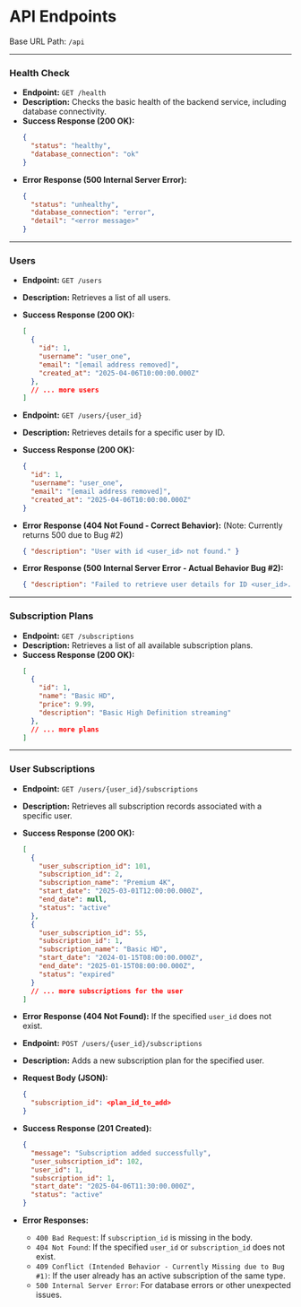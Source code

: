 # API Endpoints

Base URL Path: `/api`

---

### Health Check

* **Endpoint:** `GET /health`
* **Description:** Checks the basic health of the backend service, including database connectivity.
* **Success Response (200 OK):**
    ```json
    {
      "status": "healthy",
      "database_connection": "ok"
    }
    ```
* **Error Response (500 Internal Server Error):**
    ```json
    {
      "status": "unhealthy",
      "database_connection": "error",
      "detail": "<error message>"
    }
    ```

---

### Users

* **Endpoint:** `GET /users`
* **Description:** Retrieves a list of all users.
* **Success Response (200 OK):**
    ```json
    [
      {
        "id": 1,
        "username": "user_one",
        "email": "[email address removed]",
        "created_at": "2025-04-06T10:00:00.000Z"
      },
      // ... more users
    ]
    ```

* **Endpoint:** `GET /users/{user_id}`
* **Description:** Retrieves details for a specific user by ID.
* **Success Response (200 OK):**
    ```json
    {
      "id": 1,
      "username": "user_one",
      "email": "[email address removed]",
      "created_at": "2025-04-06T10:00:00.000Z"
    }
    ```
* **Error Response (404 Not Found - Correct Behavior):** (Note: Currently returns 500 due to Bug #2)
    ```json
    { "description": "User with id <user_id> not found." }
    ```
* **Error Response (500 Internal Server Error - Actual Behavior Bug #2):**
    ```json
    { "description": "Failed to retrieve user details for ID <user_id>." }
    ```

---

### Subscription Plans

* **Endpoint:** `GET /subscriptions`
* **Description:** Retrieves a list of all available subscription plans.
* **Success Response (200 OK):**
    ```json
    [
      {
        "id": 1,
        "name": "Basic HD",
        "price": 9.99,
        "description": "Basic High Definition streaming"
      },
      // ... more plans
    ]
    ```

---

### User Subscriptions

* **Endpoint:** `GET /users/{user_id}/subscriptions`
* **Description:** Retrieves all subscription records associated with a specific user.
* **Success Response (200 OK):**
    ```json
    [
      {
        "user_subscription_id": 101,
        "subscription_id": 2,
        "subscription_name": "Premium 4K",
        "start_date": "2025-03-01T12:00:00.000Z",
        "end_date": null,
        "status": "active"
      },
      {
        "user_subscription_id": 55,
        "subscription_id": 1,
        "subscription_name": "Basic HD",
        "start_date": "2024-01-15T08:00:00.000Z",
        "end_date": "2025-01-15T08:00:00.000Z",
        "status": "expired"
      }
      // ... more subscriptions for the user
    ]
    ```
 * **Error Response (404 Not Found):** If the specified `user_id` does not exist.

* **Endpoint:** `POST /users/{user_id}/subscriptions`
* **Description:** Adds a new subscription plan for the specified user.
* **Request Body (JSON):**
    ```json
    {
      "subscription_id": <plan_id_to_add>
    }
    ```
* **Success Response (201 Created):**
    ```json
    {
      "message": "Subscription added successfully",
      "user_subscription_id": 102,
      "user_id": 1,
      "subscription_id": 1,
      "start_date": "2025-04-06T11:30:00.000Z",
      "status": "active"
    }
    ```
* **Error Responses:**
    * `400 Bad Request`: If `subscription_id` is missing in the body.
    * `404 Not Found`: If the specified `user_id` or `subscription_id` does not exist.
    * `409 Conflict (Intended Behavior - Currently Missing due to Bug #1)`: If the user already has an active subscription of the same type.
    * `500 Internal Server Error`: For database errors or other unexpected issues.
